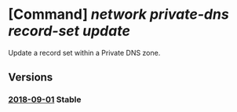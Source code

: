 # [Command] _network private-dns record-set update_

Update a record set within a Private DNS zone.

## Versions

### [2018-09-01](/Resources/mgmt-plane/L3N1YnNjcmlwdGlvbnMve30vcmVzb3VyY2Vncm91cHMve30vcHJvdmlkZXJzL21pY3Jvc29mdC5uZXR3b3JrL3ByaXZhdGVkbnN6b25lcy97fS97fS97fQ==/2018-09-01.xml) **Stable**

<!-- mgmt-plane /subscriptions/{}/resourcegroups/{}/providers/microsoft.network/privatednszones/{}/{}/{} 2018-09-01 -->
